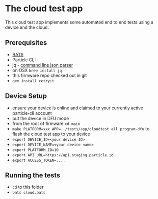 # The cloud test app

This cloud test app implements some automated end to end tests using a device and the cloud. 

## Prerequisites

- [BATS](https://github.com/sstephenson/bats#installing-bats-from-source)
- Particle CLI 
- jq - [command line json parser](https://stedolan.github.io/jq/)
 - on OSX `brew install jq`
- this firmware repo checked out in git
- `gem install retryit`

## Device Setup

- ensure your device is online and claimed to your currently active particle-cli account
- put the device in DFU mode
- from the root of firmware `cd main`
- `make PLATFORM=xxx APP=../tests/app/cloudtest all program-dfu` to flash the cloud test app to your device
- `export DEVICE_ID=<your device ID>`
- `export DEVICE_NAME=<your device name>`
- `export PLATFORM_ID=10`
- `export API_URL=https://api.staging.particle.io`
- `export ACCESS_TOKEN=....`

## Running the tests
- `cd` to this folder
- `bats cloud.bats`

